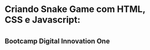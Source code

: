 <h1> Criando Snake Game com HTML, CSS e Javascript:<h1>

<h2> Bootcamp Digital Innovation One<h2>
  
